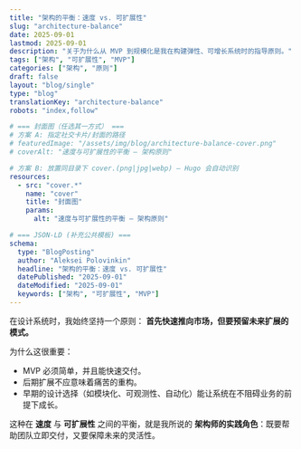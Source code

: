 ```yaml
---
title: "架构的平衡：速度 vs. 可扩展性"
slug: "architecture-balance"
date: 2025-09-01
lastmod: 2025-09-01
description: "关于为什么从 MVP 到规模化是我在构建弹性、可增长系统时的指导原则。"
tags: ["架构", "可扩展性", "MVP"]
categories: ["架构", "原则"]
draft: false
layout: "blog/single"
type: "blog"
translationKey: "architecture-balance"
robots: "index,follow"

# === 封面图（任选其一方式） ===
# 方案 A: 指定社交卡片/封面的路径
# featuredImage: "/assets/img/blog/architecture-balance-cover.png"
# coverAlt: "速度与可扩展性的平衡 — 架构原则"

# 方案 B: 放置同目录下 cover.(png|jpg|webp) — Hugo 会自动识别
resources:
  - src: "cover.*"
    name: "cover"
    title: "封面图"
    params:
      alt: "速度与可扩展性的平衡 — 架构原则"

# === JSON-LD (补充公共模板) ===
schema:
  type: "BlogPosting"
  author: "Aleksei Polovinkin"
  headline: "架构的平衡：速度 vs. 可扩展性"
  datePublished: "2025-09-01"
  dateModified: "2025-09-01"
  keywords: ["架构", "可扩展性", "MVP"]
---
```


在设计系统时，我始终坚持一个原则：
**首先快速推向市场，但要预留未来扩展的模式。**

为什么这很重要：

- MVP 必须简单，并且能快速交付。
- 后期扩展不应意味着痛苦的重构。
- 早期的设计选择（如模块化、可观测性、自动化）能让系统在不阻碍业务的前提下成长。

这种在 **速度** 与 **可扩展性** 之间的平衡，就是我所说的 **架构师的实践角色**：既要帮助团队立即交付，又要保障未来的灵活性。
